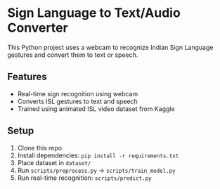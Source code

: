 # Sign Language to Text/Audio Converter

This Python project uses a webcam to recognize Indian Sign Language gestures and convert them to text or speech.

## Features

- Real-time sign recognition using webcam
- Converts ISL gestures to text and speech
- Trained using animated ISL video dataset from Kaggle

## Setup

1. Clone this repo
2. Install dependencies: `pip install -r requirements.txt`
3. Place dataset in `dataset/`
4. Run `scripts/preprocess.py` → `scripts/train_model.py`
5. Run real-time recognition: `scripts/predict.py`
